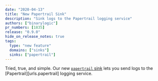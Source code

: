 ```yaml
---
date: "2020-04-13"
title: "New Papertrail Sink"
description: "Sink logs to the Papertrail logging service"
authors: ["binarylogic"]
pr_numbers: [1835]
release: "0.9.0"
hide_on_release_notes: true
tags:
  type: "new feature"
  domains: ["sinks"]
  sinks: ["papertrail"]
---
```


Tried, true, and simple. Our new [`papertrail` sink][docs.sinks.papertrail]
lets you send logs to the [Papertrail][urls.papertrail] logging service.

[docs.sinks.papertrail]: /docs/reference/sinks/papertrail/
